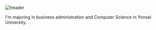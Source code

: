 ![header](https://capsule-render.vercel.app/api?type=rect&color=gradient&section=header&text=Portfolio&fontAlign=100&fontSize=30&textBg=true&desc=Hwang%20Yeonjun&descAlign=60&descAlignY=50)

I'm majoring in business administration and Computer Science in Yonsei University.

